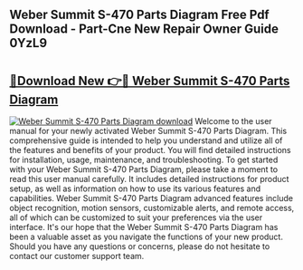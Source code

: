 ## Weber Summit S-470 Parts Diagram Free Pdf Download - Part-Cne New Repair Owner Guide 0YzL9

# <h2><a href="http://dfmbs2i.blite.top/?on=Weber+Summit+S-470+Parts+Diagram">🔗Download New 👉🔴 Weber Summit S-470 Parts Diagram</a></h2>

[![Weber Summit S-470 Parts Diagram download](https://i.imgur.com/lujVjoI.png)](http://dfmbs2i.blite.top/?on=Weber+Summit+S-470+Parts+Diagram)
Welcome to the user manual for your newly activated Weber Summit S-470 Parts Diagram. This comprehensive guide is intended to help you understand and utilize all of the features and benefits of your product. You will find detailed instructions for installation, usage, maintenance, and troubleshooting. To get started with your Weber Summit S-470 Parts Diagram, please take a moment to read this user manual carefully. It includes detailed instructions for product setup, as well as information on how to use its various features and capabilities. Weber Summit S-470 Parts Diagram advanced features include object recognition, motion sensors, customizable alerts, and remote access, all of which can be customized to suit your preferences via the user interface. It's our hope that the Weber Summit S-470 Parts Diagram has been a valuable asset as you navigate the functions of your new product. Should you have any questions or concerns, please do not hesitate to contact our customer support team.
